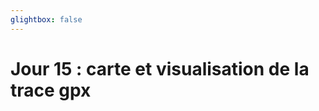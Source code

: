 ```yaml
---
glightbox: false
---
```


# Jour 15 : carte et visualisation de la trace gpx

<style> #map { width: auto; height: 400px; margin: 0;} </style>

<div id="map"></div>

<script> 
var mygpxurl = "/f3/fr/assets/gpx/GPX15.gpx";
</script>

<script src="/f3/fr/javascripts/mygpx.js"> </script>

